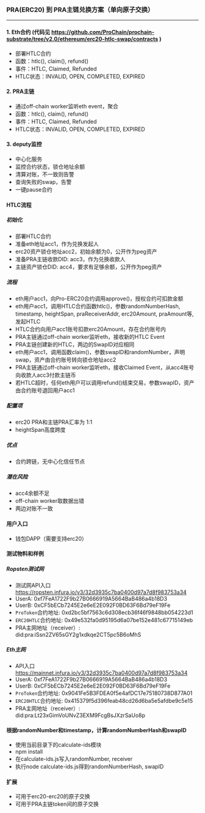 ### PRA(ERC20) 到 PRA主链兑换方案（单向原子交换）
---

#### 1. Eth合约 (代码见 https://github.com/ProChain/prochain-substrate/tree/v2.0/ethereum/erc20-htlc-swap/contracts )

- 部署HTLC合约
- 函数：htlc(), claim(), refund()
- 事件：HTLC, Claimed, Refunded
- HTLC状态：INVALID, OPEN, COMPLETED, EXPIRED

#### 2. PRA主链

- 通过off-chain worker监听eth event，聚合
- 函数：htlc(), claim(), refund()
- 事件：HTLC, Claimed, Refunded
- HTLC状态：INVALID, OPEN, COMPLETED, EXPIRED

#### 3. deputy监控

- 中心化服务
- 监控合约状态，锁仓地址余额
- 清算对账，不一致则告警
- 查询失败的swap，告警
- 一键pause合约

#### HTLC流程

##### 初始化
- 部署HTLC合约
- 准备eth地址acc1，作为兑换发起人
- erc20资产锁仓地址acc2，初始余额为0，公开作为peg资产
- 准备PRA主链收款DID: acc3，作为兑换收款人
- 主链资产锁仓DID: acc4，要求有足够余额，公开作为peg资产

##### 流程
- eth用户acc1，向Pro-ERC20合约调用approve()，授权合约可扣款金额
- eth用户acc1，调用HTLC合约函数htlc()，参数randomNumberHash, timestamp, heightSpan, praReceiverAddr, erc20Amount, praAmount等, 发起HTLC
- HTLC合约向用户acc1账号扣款erc20Amount，存在合约账号内
- PRA主链通过off-chain worker监听eth，接收新的HTLC Event
- PRA主链创建新的HTLC，两边的SwapID对应相同
- eth用户acc1，调用函数claim()，参数swapID和randomNumber，声明swap，资产由合约账号转向锁仓地址acc2
- PRA主链通过off-chain worker监听eth，接收Claimed Event，从acc4账号向收款人acc3付款主链币
- 若HTLC超时，任何eth用户可以调用refund()结束交易，参数swapID，资产由合约账号退回用户acc1

##### 配置项
- erc20 PRA和主链PRA汇率为 1:1
- heightSpan高度跨度

##### 优点
- 合约跨链，无中心化信任节点

##### 潜在风险
- acc4余额不足
- off-chain worker取数据出错
- 两边对账不一致

#### 用户入口
- 钱包DAPP（需要支持erc20）

#### 测试物料和样例

##### Ropsten测试网
- 测试网API入口 https://ropsten.infura.io/v3/32d3935c7ba0400d97a7d8f983753a34
- UserA: 0xf7FeA1722F9b27B0666919A5664BaB486a4b18D3
- UserB: 0xCF5bECb7245E2e6eE2E092F0BD63F6Bd79eF19Fe
- `ProToken`合约地址: 0xd2bc5bf7563c6d308ecb36f46f9848bb054223d1
- `ERC20HTLC`合约地址: 0x49e532fa0d95195d6a07be152e481c67715149eb
- PRA主网地址（receiver）: did:pra:iSsn2ZV65sGY2g1xdkqe2CT5pc5B6oMhS

##### Eth主网
- API入口 https://mainnet.infura.io/v3/32d3935c7ba0400d97a7d8f983753a34
- UserA: 0xf7FeA1722F9b27B0666919A5664BaB486a4b18D3
- UserB: 0xCF5bECb7245E2e6eE2E092F0BD63F6Bd79eF19Fe
- `ProToken`合约地址: 0x9041Fe5B3FDEA0f5e4afDC17e75180738D877A01
- `ERC20HTLC`合约地址: 0x415379f5d396feab48cd26d6ba5e5afdbe9c5e15
- PRA主网地址（receiver）: did:pra:Lt23xGimVoUNvZ3EXM9FcgBsJXzrSaUo8p

#### 根据randomNumber和timestamp，计算randomNumberHash和swapID
- 使用当前目录下的calculate-ids模块
- npm install
- 在calculate-ids.js写入randomNumber, receiver
- 执行node calculate-ids.js得到randomNumberHash, swapID

#### 扩展
- 可用于erc20-erc20的原子交换
- 可用于PRA主链token间的原子交换
